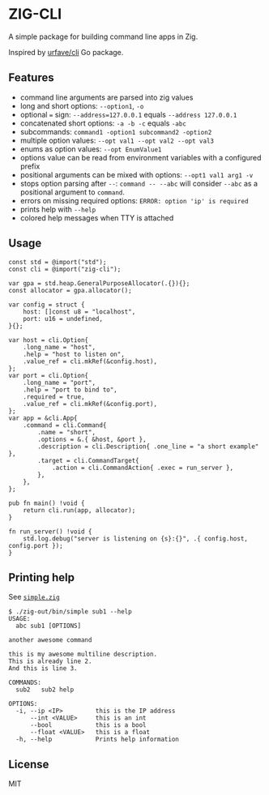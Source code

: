 # ZIG-CLI

A simple package for building command line apps in Zig.

Inspired by [urfave/cli](https://github.com/urfave/cli) Go package.

## Features
* command line arguments are parsed into zig values
* long and short options: `--option1`, `-o`
* optional `=` sign: `--address=127.0.0.1` equals `--address 127.0.0.1`
* concatenated short options: `-a -b -c` equals `-abc`
* subcommands: `command1 -option1 subcommand2 -option2`
* multiple option values: `--opt val1 --opt val2 --opt val3`
* enums as option values: `--opt EnumValue1`
* options value can be read from environment variables with a configured prefix
* positional arguments can be mixed with options: `--opt1 val1 arg1 -v`
* stops option parsing after `--`: `command -- --abc` will consider `--abc` as a positional argument to `command`.
* errors on missing required options: `ERROR: option 'ip' is required`
* prints help with `--help`
* colored help messages when TTY is attached

## Usage
```zig
const std = @import("std");
const cli = @import("zig-cli");

var gpa = std.heap.GeneralPurposeAllocator(.{}){};
const allocator = gpa.allocator();

var config = struct {
    host: []const u8 = "localhost",
    port: u16 = undefined,
}{};

var host = cli.Option{
    .long_name = "host",
    .help = "host to listen on",
    .value_ref = cli.mkRef(&config.host),
};
var port = cli.Option{
    .long_name = "port",
    .help = "port to bind to",
    .required = true,
    .value_ref = cli.mkRef(&config.port),
};
var app = &cli.App{
    .command = cli.Command{
        .name = "short",
        .options = &.{ &host, &port },
        .description = cli.Description{ .one_line = "a short example" },
        .target = cli.CommandTarget{
            .action = cli.CommandAction{ .exec = run_server },
        },
    },
};

pub fn main() !void {
    return cli.run(app, allocator);
}

fn run_server() !void {
    std.log.debug("server is listening on {s}:{}", .{ config.host, config.port });
}
```

## Printing help
See [`simple.zig`](./example/simple.zig)

```
$ ./zig-out/bin/simple sub1 --help
USAGE:
  abc sub1 [OPTIONS]

another awesome command

this is my awesome multiline description.
This is already line 2.
And this is line 3.

COMMANDS:
  sub2   sub2 help

OPTIONS:
  -i, --ip <IP>         this is the IP address
      --int <VALUE>     this is an int
      --bool            this is a bool
      --float <VALUE>   this is a float
  -h, --help            Prints help information
```

## License
MIT
